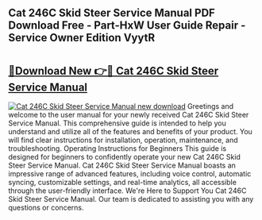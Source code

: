 ## Cat 246C Skid Steer Service Manual PDF Download Free - Part-HxW User Guide Repair - Service Owner Edition VyytR

# <h2><a href="http://bc8473.oget.top/?id=Cat+246C+Skid+Steer+Service+Manual">🔗Download New 👉🔴 Cat 246C Skid Steer Service Manual</a></h2>

[![Cat 246C Skid Steer Service Manual new download](https://i.imgur.com/5g1atiW.png)](http://bc8473.oget.top/?id=Cat+246C+Skid+Steer+Service+Manual)
Greetings and welcome to the user manual for your newly received Cat 246C Skid Steer Service Manual. This comprehensive guide is intended to help you understand and utilize all of the features and benefits of your product. You will find clear instructions for installation, operation, maintenance, and troubleshooting. Operating Instructions for Beginners This guide is designed for beginners to confidently operate your new Cat 246C Skid Steer Service Manual. Cat 246C Skid Steer Service Manual boasts an impressive range of advanced features, including voice control, automatic syncing, customizable settings, and real-time analytics, all accessible through the user-friendly interface. We're Here to Support You Cat 246C Skid Steer Service Manual. Our team is dedicated to assisting you with any questions or concerns.
